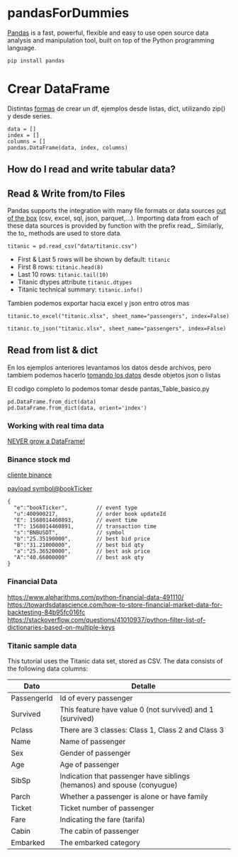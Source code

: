 # pandasForDummies

[Pandas](https://pandas.pydata.org/) is a fast, powerful, flexible and easy to use open source data analysis and manipulation tool,
built on top of the Python programming language.

`pip install pandas`

# Crear DataFrame

Distintas [formas](https://www.geeksforgeeks.org/different-ways-to-create-pandas-dataframe/) de crear un df, ejemplos desde listas, dict, utilizando zip() y desde series.


```
data = []
index = []
columns = []
pandas.DataFrame(data, index, columns)
```


## How do I read and write tabular data?

## Read & Write from/to Files
Pandas supports the integration with many file formats or data sources [out of the box](https://pandas.pydata.org/docs/getting_started/intro_tutorials/02_read_write.html#how-do-i-read-and-write-tabular-data) (csv, excel, sql, json, parquet,…). Importing data from each of these data sources is provided by function with the prefix read_. Similarly, the to_ methods are used to store data.


`titanic = pd.read_csv("data/titanic.csv")`

- First & Last 5 rows will be shown by default: `titanic`
- First 8 rows: `titanic.head(8)`
- Last 10 rows: `titanic.tail(10)`
- Titanic dtypes attribute `titanic.dtypes`
- Titanic technical summary:  `titanic.info()`


Tambien podemos exportar hacia excel y json entro otros mas

```
titanic.to_excel("titanic.xlsx", sheet_name="passengers", index=False)

titanic.to_json("titanic.xlsx", sheet_name="passengers", index=False)
```

## Read from list & dict

En los ejemplos anteriores levantamos los datos desde archivos, pero tambiem podemos hacerlo [tomando los datos](https://pandas.pydata.org/docs/reference/api/pandas.DataFrame.from_dict.html) desde objetos json o listas

El codigo completo lo podemos tomar desde pantas_Table_basico.py

```
pd.DataFrame.from_dict(data)
pd.DataFrame.from_dict(data, orient='index')
```


### Working with real tima data

[NEVER grow a DataFrame!](https://stackoverflow.com/questions/13784192/creating-an-empty-pandas-dataframe-then-filling-it/56746204#56746204)


### Binance stock md

[cliente binance](https://github.com/Uruzmag15/ticker_stream)


[payload symbol@bookTicker](https://binance-docs.github.io/apidocs/futures/en/#all-market-tickers-streams)

```
{
  "e":"bookTicker",         // event type
  "u":400900217,            // order book updateId
  "E": 1568014460893,       // event time
  "T": 1568014460891,       // transaction time
  "s":"BNBUSDT",            // symbol
  "b":"25.35190000",        // best bid price
  "B":"31.21000000",        // best bid qty
  "a":"25.36520000",        // best ask price
  "A":"40.66000000"         // best ask qty
}
```

### Financial Data


https://www.alpharithms.com/python-financial-data-491110/
https://towardsdatascience.com/how-to-store-financial-market-data-for-backtesting-84b95fc016fc
https://stackoverflow.com/questions/41010937/python-filter-list-of-dictionaries-based-on-multiple-keys




### Titanic sample data

This tutorial uses the Titanic data set, stored as CSV. The data consists of the following data columns:

| Dato | Detalle |
| ---- | ------- |
| PassengerId | Id of every passenger |
| Survived | This feature have value 0 (not survived) and 1 (survived) |
| Pclass | There are 3 classes: Class 1, Class 2 and Class 3 |
| Name | Name of passenger |
| Sex | Gender of passenger |
| Age | Age of passenger |
| SibSp | Indication that passenger have siblings (hemanos) and spouse (conyugue) |
| Parch | Whether a passenger is alone or have family |
| Ticket | Ticket number of passenger |
| Fare | Indicating the fare (tarifa) |
| Cabin | The cabin of passenger |
| Embarked | The embarked category |


